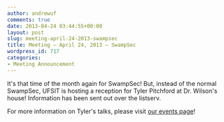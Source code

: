 ```yaml
---
author: andrewuf
comments: true
date: 2013-04-24 03:44:55+00:00
layout: post
slug: meeting-april-24-2013-swampsec
title: Meeting – April 24, 2013 – SwampSec
wordpress_id: 717
categories:
- Meeting Announcement
---
```


It's that time of the month again for SwampSec! But, instead of the normal SwampSec, UFSIT is hosting a reception for Tyler Pitchford at Dr. Wilson's house! Information has been sent out over the listserv.

For more information on Tyler's talks, please visit [our events page](http://ufhack.org/events/)!
